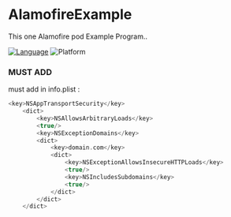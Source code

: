 
# AlamofireExample
This one Alamofire pod Example Program..

[![Language](http://img.shields.io/badge/language-swift-orange.svg?style=flat
             )](https://developer.apple.com/swift)
![Platform](https://img.shields.io/cocoapods/p/AlamofireOauth2.svg?style=flat)

### MUST ADD
must add in info.plist :

```swift
<key>NSAppTransportSecurity</key>
	<dict>
		<key>NSAllowsArbitraryLoads</key>
		<true/>
		<key>NSExceptionDomains</key>
		<dict>
			<key>domain.com</key>
			<dict>
				<key>NSExceptionAllowsInsecureHTTPLoads</key>
				<true/>
				<key>NSIncludesSubdomains</key>
				<true/>
			</dict>
		</dict>
	</dict>
```
